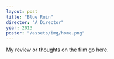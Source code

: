 ```yaml
---
layout: post
title: "Blue Ruin"
director: "A Director"
year: 2013
poster: "/assets/img/home.png"
---
```


My review or thoughts on the film go here.
